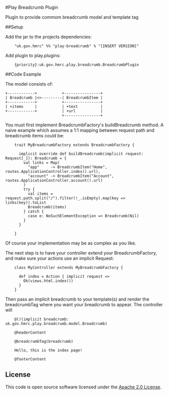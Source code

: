 #Play Breadcrumb Plugin

Plugin to provide commom breadcrumb model and template tag


##Setup

Add the jar to the projects dependencies:

```
    "uk.gov.hmrc" %% "play-breadcrumb" % "[INSERT VERSION]"
```

Add plugin to play.plugins:

```
    {priority}:uk.gov.hmrc.play.breadcrumb.BreadcrumbPlugin
```

##Code Example

The model consists of:

    +------------+           +----------------+
    | Breadcrumb |<>---------| BreadcrumbItem |
    +------------+           +----------------+
    | +items     |           | +text          |
    +------------+           | +url           |
                             +----------------+

You must first implement BreadcrumbFactory's buildBreadcrumb method. A naive example which assumes
a 1:1 mapping between request path and breadcrumb items could be:

```
    trait MyBreadcrumbFactory extends BreadcrumbFactory {

      implicit override def buildBreadcrumb(implicit request: Request[_]): Breadcrumb = {
        val links = Map(
          "app"     -> BreadcrumbItem("Home",    routes.ApplicationController.index().url),
          "account" -> BreadcrumbItem("Account", routes.ApplicationController.account().url)
        )
        try {
          val items = request.path.split("/").filter(!_.isEmpty).map(key => links(key)).toList
          Breadcrumb(items)
        } catch {
          case e: NoSuchElementException => Breadcrumb(Nil)
        }
      }

    }
```

Of course your implementation may be as complex as you like.

The next step is to have your controller extend your BreadcrumbFactory, and make sure your actions use an
implicit Request:

```
    class MyController extends MyBreadcrumbFactory {

      def index = Action { implicit request =>
        Ok(views.html.index())
      }
    }
```


Then pass an implicit breadcrumb to your template(s) and render the breadcrumbTag where you want
your breadcrumb to appear. The controller will

```
    @()(implicit breadcrumb: uk.gov.hmrc.play.breadcrumb.model.Breadcrumb)

    @headerContent

    @breadcrumbTag(breadcrumb)

    Hello, this is the index page!

    @footerContent
```

## License ##
 
This code is open source software licensed under the [Apache 2.0 License]("http://www.apache.org/licenses/LICENSE-2.0.html").
